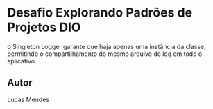 # Desafio Explorando Padrões de Projetos DIO

o Singleton Logger garante que haja apenas uma instância da classe, permitindo o compartilhamento do mesmo arquivo de log em todo o aplicativo.
## Autor

Lucas Mendes
